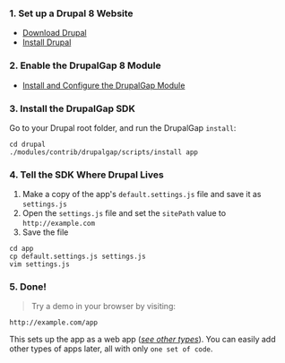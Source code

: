 ### 1. Set up a Drupal 8 Website

 - [Download Drupal](https://drupal.org/download)
 - [Install Drupal](http://drupal.org/documentation/install)

### 2. Enable the DrupalGap 8 Module

- [Install and Configure the DrupalGap Module](http://cgit.drupalcode.org/drupalgap/plain/README.md?h=8.x-1.x)

### 3. Install the DrupalGap SDK

Go to your Drupal root folder, and run the DrupalGap `install`:

```
cd drupal
./modules/contrib/drupalgap/scripts/install app
```

### 4. Tell the SDK Where Drupal Lives

1. Make a copy of the app's `default.settings.js` file and save it as `settings.js`
2. Open the `settings.js` file and set the `sitePath` value to `http://example.com`
3. Save the file

```
cd app
cp default.settings.js settings.js
vim settings.js
```

### 5. Done!

> Try a demo in your browser by visiting:

```
http://example.com/app
```

This sets up the app as a web app (*[see other types](Introduction/Types_of_Applications)*). You can easily add other types of apps later, all with only `one set of code`.
